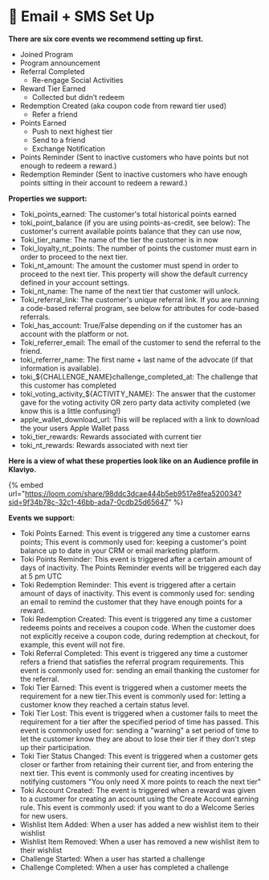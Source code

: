 # 📩 Email + SMS Set Up

**There are six core events we recommend setting up first.**&#x20;

* Joined Program
* Program announcement
* Referral Completed&#x20;
  * Re-engage Social Activities
* Reward Tier Earned
  * Collected but didn’t redeem
* Redemption Created (aka coupon code from reward tier used)
  * Refer a friend
* Points Earned
  * Push to next highest tier
  * Send to a friend
  * Exchange Notification
* Points Reminder (Sent to inactive customers who have points but not enough to redeem a reward.)
* Redemption Reminder (Sent to inactive customers who have enough points sitting in their account to redeem a reward.)



**Properties we support:**

* Toki\_points\_earned: The customer's total historical points earned
* toki\_point\_balance (if you are using points-as-credit, see below): The customer's current available points balance that they can use now,
* Toki\_tier\_name: The name of the tier the customer is in now
* Toki\_loyalty\_nt\_points: The number of points the customer must earn in order to proceed to the next tier.
* Toki\_nt\_amount: The amount the customer must spend in order to proceed to the next tier. This property will show the default currency defined in your account settings.
* Toki\_nt\_name: The name of the next tier that customer will unlock.
* Toki\_referral\_link: The customer's unique referral link. If you are running a code-based referral program, see below for attributes for code-based referrals.
* Toki\_has\_account: True/False depending on if the customer has an account with the platform or not.
* Toki\_referrer\_email: The email of the customer to send the referral to the friend.
* toki\_referrer\_name: The first name + last name of the advocate (if that information is available).
* toki\_${CHALLENGE\_NAME}challenge\_completed\_at: The challenge that this customer has completed
* toki\_voting\_activity\_${ACTIVITY\_NAME}: The answer that the customer gave for the voting activity OR zero party data activity completed (we know this is a little confusing!)
* apple\_wallet\_download\_url: This will be replaced with a link to download the your users Apple Wallet pass
* toki\_tier\_rewards: Rewards associated with current tier
* toki\_nt\_rewards: Rewards associated with next tier



**Here is a view of what these properties look like on an Audience profile in Klaviyo.**

{% embed url="https://loom.com/share/98ddc3dcae444b5eb9517e8fea520034?sid=9f34b78c-32c1-46bb-ada7-0cdb25d65647" %}

&#x20;

**Events we support:**

* Toki Points Earned: This event is triggered any time a customer earns points; This event is commonly used for: keeping a customer's point balance up to date in your CRM or email marketing platform.&#x20;
* Toki Points Reminder: This event is triggered after a certain amount of days of inactivity. The Points Reminder events will be triggered each day at 5 pm UTC
* Toki Redemption Reminder: This event is triggered after a certain amount of days of inactivity. This event is commonly used for: sending an email to remind the customer that they have enough points for a reward.
* Toki Redemption Created: This event is triggered any time a customer redeems points and receives a coupon code. When the customer does not explicitly receive a coupon code, during redemption at checkout, for example, this event will not fire.
* Toki Referral Completed: This event is triggered any time a customer refers a friend that satisfies the referral program requirements. This event is commonly used for: sending an email thanking the customer for the referral.
* Toki Tier Earned: This event is triggered when a customer meets the requirement for a new tier.This event is commonly used for: letting a customer know they reached a certain status level.
* Toki Tier Lost: This event is triggered when a customer fails to meet the requirement for a tier after the specified period of time has passed. This event is commonly used for: sending a "warning" a set period of time to let the customer know they are about to lose their tier if they don't step up their participation.
* Toki Tier Status Changed: This event is triggered when a customer gets closer or farther from retaining their current tier, and from entering the next tier. This event is commonly used for creating incentives by notifying customers "You only need X more points to reach the next tier"
* Toki Account Created: The event is triggered when a reward was given to a customer for creating an account using the Create Account earning rule. This event is commonly used: if you want to do a Welcome Series for new users.
* Wishlist Item Added: When a user has added a new wishlist item to their wishlist
* Wishlist Item Removed: When a user has removed a new wishlist item to their wishlist
* Challenge Started: When a user has started a challenge
* Challenge Completed: When a user has completed a challenge
